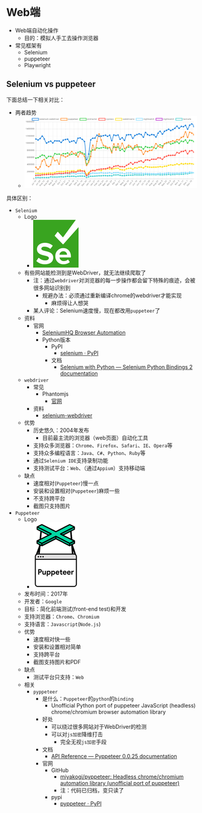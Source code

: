 # Web端

* Web端自动化操作
  * 目的：模拟人手工去操作浏览器
* 常见框架有
  * Selenium
  * puppeteer
  * Playwright

## Selenium vs puppeteer

下面总结一下相关对比：

* 两者趋势
  * ![web_automation_trends](../../assets/img/web_automation_trends.png)

具体区别：

* `Selenium`
  * Logo
    * ![selenium_logo](../../assets/img/selenium_logo.png)
  * 有些网站能检测到是WebDriver，就无法继续爬取了
    * 注：通过`webdriver`对浏览器的每一步操作都会留下特殊的痕迹，会被很多网站识别到
      * 规避办法：必须通过重新编译chrome的webdriver才能实现
        * 麻烦得让人想哭
    * 某人评论：Selenium速度慢，现在都改用`puppeteer`了
  * 资料
    * 官网
      * [SeleniumHQ Browser Automation](https://www.selenium.dev)
      * Python版本
        * PyPI
          * [selenium · PyPI](https://pypi.org/project/selenium/)
        * 文档
          * [Selenium with Python — Selenium Python Bindings 2 documentation](https://selenium-python.readthedocs.io)
  * `webdriver`
    * 常见
      * Phantomjs
        * [官网](http://phantomjs.org/)
    * 资料
      * [selenium-webdriver](https://www.selenium.dev/selenium/docs/api/javascript/)
  * 优势
    * 历史悠久：2004年发布
      * 目前最主流的浏览器（web页面）自动化工具
    * 支持众多浏览器：`Chrome`、`Firefox`、`Safari`、`IE`、`Opera`等
    * 支持众多编程语言：`Java`、`C#`、`Python`、`Ruby`等
    * 通过`Selenium IDE`支持录制功能
    * 支持测试平台：`Web`、（通过`Appium`）支持移动端
  * 缺点
    * 速度相对(`Puppeteer`)慢一点
    * 安装和设置相对(`Puppeteer`)麻烦一些
    * 不支持跨平台
    * 截图只支持图片
* `Puppeteer`
  * Logo
    * ![puppeteer_logo](../../assets/img/puppeteer_logo.png)
  * 发布时间：2017年
  * 开发者：`Google`
  * 目标：简化前端测试(front-end test)和开发
  * 支持浏览器：`Chrome`、`Chromium`
  * 支持语言：`Javascript`(`Node.js`)
  * 优势
    * 速度相对快一些
    * 安装和设置相对简单
    * 支持跨平台
    * 截图支持图片和PDF
  * 缺点
    * 测试平台只支持：`Web`
  * 相关
    * `pyppeteer`
      * 是什么：`Puppeteer`的`python`的`binding`
        * Unofficial Python port of puppeteer JavaScript (headless) chrome/chromium browser automation library
      * 好处
        * 可以绕过很多网站对于WebDriver的检测
        * 可以对`js加密`降维打击
          * 完全无视`js加密`手段
      * 文档
        * [API Reference — Pyppeteer 0.0.25 documentation](https://miyakogi.github.io/pyppeteer/reference.html)
      * 官网
        * GitHub
          * [miyakogi/pyppeteer: Headless chrome/chromium automation library (unofficial port of puppeteer)](https://github.com/miyakogi/pyppeteer)
          * 注：代码已归档，变只读了
        * pypi
          * [pyppeteer · PyPI](https://pypi.org/project/pyppeteer/)
